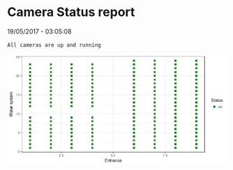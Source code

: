 Camera Status report
================
19/05/2017 - 03:05:08

    All cameras are up and running

![](camreport_files/figure-markdown_github/unnamed-chunk-2-1.png)
